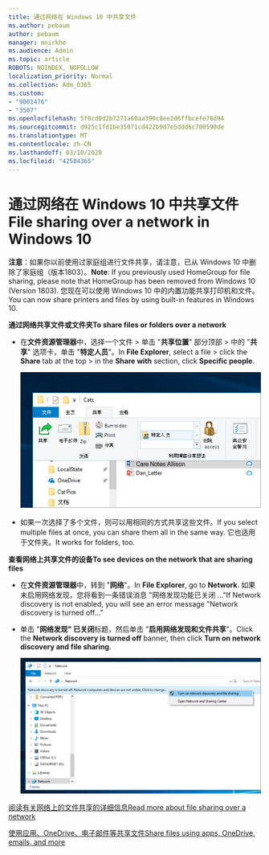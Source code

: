 ```yaml
---
title: 通过网络在 Windows 10 中共享文件
ms.author: pebaum
author: pebaum
manager: mnirkhe
ms.audience: Admin
ms.topic: article
ROBOTS: NOINDEX, NOFOLLOW
localization_priority: Normal
ms.collection: Adm_O365
ms.custom:
- "9001476"
- "3507"
ms.openlocfilehash: 5f0cd0d2b7271a60aa390c8ee2d6ffbcefe78d94
ms.sourcegitcommit: d925c1fd1be35071cd422b9d7e5ddd6c700590de
ms.translationtype: MT
ms.contentlocale: zh-CN
ms.lasthandoff: 03/10/2020
ms.locfileid: "42584365"
---
```

# <a name="file-sharing-over-a-network-in-windows-10"></a><span data-ttu-id="d0e06-102">通过网络在 Windows 10 中共享文件</span><span class="sxs-lookup"><span data-stu-id="d0e06-102">File sharing over a network in Windows 10</span></span>

<span data-ttu-id="d0e06-103">**注意**：如果你以前使用过家庭组进行文件共享，请注意，已从 Windows 10 中删除了家庭组（版本1803）。</span><span class="sxs-lookup"><span data-stu-id="d0e06-103">**Note**: If you previously used HomeGroup for file sharing, please note that HomeGroup has been removed from Windows 10 (Version 1803).</span></span> <span data-ttu-id="d0e06-104">您现在可以使用 Windows 10 中的内置功能共享打印机和文件。</span><span class="sxs-lookup"><span data-stu-id="d0e06-104">You can now share printers and files by using built-in features in Windows 10.</span></span>

<span data-ttu-id="d0e06-105">**通过网络共享文件或文件夹**</span><span class="sxs-lookup"><span data-stu-id="d0e06-105">**To share files or folders over a network**</span></span>

- <span data-ttu-id="d0e06-106">在**文件资源管理器**中，选择一个文件 > 单击 "**共享位置**" 部分顶部 > 中的 "**共享**" 选项卡，单击 "**特定人员**"。</span><span class="sxs-lookup"><span data-stu-id="d0e06-106">In **File Explorer**, select a file > click the **Share** tab at the top > in the **Share with** section, click **Specific people**.</span></span>

    ![与特定人员共享文件。](media/share-with-specific-people.png)
          
- <span data-ttu-id="d0e06-108">如果一次选择了多个文件，则可以用相同的方式共享这些文件。</span><span class="sxs-lookup"><span data-stu-id="d0e06-108">If you select multiple files at once, you can share them all in the same way.</span></span> <span data-ttu-id="d0e06-109">它也适用于文件夹。</span><span class="sxs-lookup"><span data-stu-id="d0e06-109">It works for folders, too.</span></span>

<span data-ttu-id="d0e06-110">**查看网络上共享文件的设备**</span><span class="sxs-lookup"><span data-stu-id="d0e06-110">**To see devices on the network that are sharing files**</span></span>

- <span data-ttu-id="d0e06-111">在**文件资源管理器**中，转到 "**网络**"。</span><span class="sxs-lookup"><span data-stu-id="d0e06-111">In **File Explorer**, go to **Network**.</span></span> <span data-ttu-id="d0e06-112">如果未启用网络发现，您将看到一条错误消息 "网络发现功能已关闭 ..."</span><span class="sxs-lookup"><span data-stu-id="d0e06-112">If Network discovery is not enabled, you will see an error message "Network discovery is turned off..."</span></span>

- <span data-ttu-id="d0e06-113">单击 "**网络发现" 已关闭**标题，然后单击 "**启用网络发现和文件共享**"。</span><span class="sxs-lookup"><span data-stu-id="d0e06-113">Click the **Network discovery is turned off** banner, then click **Turn on network discovery and file sharing**.</span></span>

    ![启用网络发现和文件共享。](media/turn-on-network-discovery.png)

[<span data-ttu-id="d0e06-115">阅读有关网络上的文件共享的详细信息</span><span class="sxs-lookup"><span data-stu-id="d0e06-115">Read more about file sharing over a network</span></span>](https://support.microsoft.com/help/4092694/windows-10-file-sharing-over-a-network)

[<span data-ttu-id="d0e06-116">使用应用、OneDrive、电子邮件等共享文件</span><span class="sxs-lookup"><span data-stu-id="d0e06-116">Share files using apps, OneDrive, emails, and more</span></span>](https://support.microsoft.com/help/4027674/windows-10-share-files-in-file-explorer)
